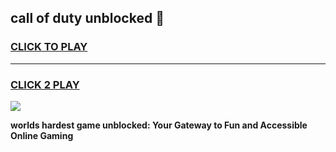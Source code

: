 
## call of duty unblocked 👋
<h3>
<a href="https://premium.freeplayer.one?title=call_of_duty_unblocked&ref=13F">CLICK TO PLAY</a></h3>
<hr>

<h3>
<a href="https://premium.freeplayer.one?title=call_of_duty_unblocked&ref=13F">CLICK 2 PLAY</a>
  
</h3>

<a href="https://premium.freeplayer.one?title=call_of_duty_unblocked&ref=12F/"><img src="https://clearcache.store/games.png"></a>


**worlds hardest game unblocked: Your Gateway to Fun and Accessible Online Gaming**
